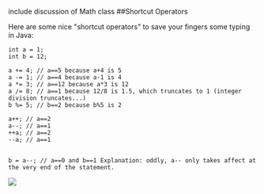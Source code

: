 include discussion of Math class
##Shortcut Operators

Here are some nice "shortcut operators" to save your fingers some typing in Java:

```
int a = 1;
int b = 12;

a += 4; // a==5 because a+4 is 5
a -= 1; // a==4 because a-1 is 4
a *= 3; // a==12 because a*3 is 12
a /= 8; // a==1 because 12/8 is 1.5, which truncates to 1 (integer division truncates...)
b %= 5; // b==2 because b%5 is 2

a++; // a==2
a--; // a==1
++a; // a==2
--a; // a==1


b = a--; // a==0 and b==1 Explanation: oddly, a-- only takes affect at the very end of the statement. 
```
![](http://christensenacademy.org/img/signature.png)
